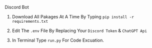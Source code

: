 Discord Bot

1. Download All Pakages At A Time By Typing `pip install -r requirements.txt`

2. Edit The `.env` File By Replacing Your `Discord Token` & `ChatGPT Api`

3. In Terminal Type `run.py` For Code Excuation.

